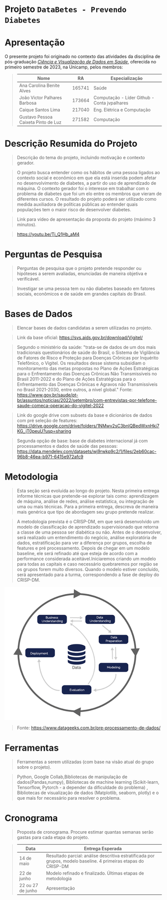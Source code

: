 # Projeto `DataBetes - Prevendo Diabetes`

# Apresentação

O presente projeto foi originado no contexto das atividades da disciplina de pós-graduação [*Ciência e Visualização de Dados em Saúde*](https://github.com/datasci4health/home), oferecida no primeiro semestre de 2023, na Unicamp, pelos membros:


> |Nome  | RA | Especialização|
> |--|--|--|
> | Ana Carolina Benite Alves  | 165741  | Saúde|
> | João Victor Palhares Barbosa  | 173664  | Computação - Líder Github - Conta jvpalhares |
> | Caique Santos Lima  | 217040  | Eng. Elétrica e Computação |
> | Gustavo Pessoa Caixeta Pinto de Luz  | 271582  | Computação |


# Descrição Resumida do Projeto
> Descrição do tema do projeto, incluindo motivação e contexto gerador.

> O projeto busca entender como os hábitos de uma pessoa ligados ao contexto social e econômico em que ela está inserida podem afetar no desenvolvimento de diabetes, a partir do uso de aprendizado de máquina. O contexto gerador foi o interesse em trabalhar com o problema de diabetes que foi um elo entre os membros que vieram de diferentes cursos. O resultado do projeto poderá ser utilizado como medida auxiliadora de políticas públicas ao entender quais populações tem o maior risco de desenvolver diabetes. 

> Link para vídeo de apresentação da proposta do projeto (máximo 3 minutos).

> https://youtu.be/Ti_Q1Hb_aM4

# Perguntas de Pesquisa
> Perguntas de pesquisa que o projeto pretende responder ou hipóteses a serem avaliadas, enunciadas de maneira objetiva e verificável.

>  Investigar se uma pessoa tem ou não diabetes baseado em fatores sociais, econômicos e de saúde em grandes capitais do Brasil.
# Bases de Dados
> Elencar bases de dados candidatas a serem utilizadas no projeto.

> Link da base oficial: https://svs.aids.gov.br/download/Vigitel/

> Segundo o ministério da saúde: "trata-se de dados de um dos mais tradicionais questionários de saúde do Brasil, o Sistema de Vigilância de Fatores de Risco e Proteção para Doenças Crônicas por Inquérito Telefônico, o Vigitel. Os resultados desse sistema subsidiam o monitoramento das metas propostas no Plano de Ações Estratégicas para o Enfrentamento das Doenças Crônicas Não Transmissíveis no Brasil 2011-2022 e do Plano de Ações Estratégicas para o Enfrentamento das Doenças Crônicas e Agravos não Transmissíveis no Brasil 2021-2030, entre outros, a nível global." Fonte: https://www.gov.br/saude/pt-br/assuntos/noticias/2022/setembro/com-entrevistas-por-telefone-saude-comeca-operacao-do-vigitel-2022

> Link do google drive com subsets da base e dicionários de dados com pré seleção de features: https://drive.google.com/drive/folders/1NMwv2sC3bnlQBedWxnHki7KG_jT0peuU?usp=sharing

> Segunda opção de base: base de diabetes internacional já com processamentos e dados de saúde das pessoas: https://data.mendeley.com/datasets/wj9rwkp9c2/1/files/2eb60cac-96b8-46ea-b971-6415e972afc9



# Metodologia
> Esta seção será evoluída ao longo do projeto. Nesta primeira entrega informe técnicas que pretende-se explorar
> tais como: aprendizagem de máquina, análise de redes, análise estatística, ou integração de uma ou mais técnicas. Para a primeira entrega, descreva de maneira mais genérica que tipo de abordagem seu grupo pretende realizar.

> A metodologia prevista é o CRISP-DM, em que será desenvolvido um modelo de classificação de aprendizado supervisionado que retorna a classe de uma pessoa ser diabética ou não. Antes de o desenvolver, será realizado um entendimento do negócio, análise exploratória de dados, estratificação para ver a diferença por grupos, escolha de features e pré processamento. Depois de chegar em um modelo baseline, ele será refinado até que esteja de acordo com a performance considerada aceitável.Iniciaremos criando um modelo para todas as capitais e caso necessário quebraremos por região se os grupos forem muito diversos. Quando o modelo estiver concluído, será apresentado para a turma, correspondendo a fase de deploy do CRISP-DM.

![Fases da metodologia](img/crispdm.png)
> Fonte: https://www.datageeks.com.br/pre-processamento-de-dados/

# Ferramentas
> Ferramentas a serem utilizadas (com base na visão atual do grupo sobre o projeto).

> Python, Google Collab,Bibliotecas de manipulação de dados(Pandas,numpy), Bibliotecas de machine learning (Scikit-learn, Tensorflow, Pytorch - a depender da dificuldade do problema) , Bibliotecas de visualização de dados (Matplotlib, seaborn, plotly) e o que mais for necessário para resolver o problema.

# Cronograma
> Proposta de cronograma. Procure estimar quantas semanas serão gastas para cada etapa do projeto.


> |Data  | Entrega Esperada |
> |--|--|
> | 14 de maio | Resultado parcial: análise descritiva estratificada por grupos, modelo baseline. 4 primeiras etapas do CRISP-DM   |
> | 22 de junho | Modelo refinado e finalizado. Últimas etapas de metodologia  |
> | 22 ou 27 de junho  | Apresentação  |

